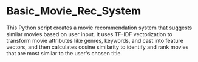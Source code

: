 # Basic_Movie_Rec_System
This Python script creates a movie recommendation system that suggests similar movies based on user input. It uses TF-IDF vectorization to transform movie attributes like genres, keywords, and cast into feature vectors, and then calculates cosine similarity to identify and rank movies that are most similar to the user's chosen title.
